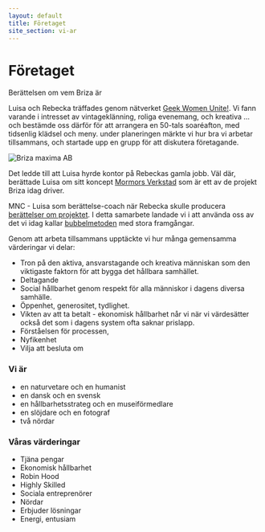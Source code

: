 ```yaml
---
layout: default
title: Företaget
site_section: vi-ar
---
```


# Företaget
Berättelsen om vem Briza är

Luisa och Rebecka träffades genom nätverket [Geek Women Unite!](http://www.facebook.com/groups/198439931360/). Vi fann varande i intresset av vintageklänning, roliga evenemang, och kreativa … och bestämde oss därför för att arrangera en 50-tals soaréafton, med tidsenlig klädsel och meny. under planeringen märkte vi hur bra vi arbetar tillsammans, och startade upp en grupp för att diskutera företagande. 

![Briza maxima AB](/images/fotos/briza-stairs.jpg "Foto: Irika Sandstrom")

Det ledde till att Luisa hyrde kontor på Rebeckas gamla jobb. Väl där, berättade Luisa om sitt koncept [Mormors Verkstad](/vi-goer/mormors-verkstad/) som är ett av de projekt Briza idag driver.

MNC - Luisa som berättelse-coach när Rebecka skulle producera [berättelser om projektet](/vi-har-gjort/mnc-beraettelser/). I detta samarbete landade vi i att använda oss av det vi idag kallar [bubbelmetoden](/vi-erbjuder/metoder/) med stora framgångar.

Genom att arbeta tillsammans upptäckte vi hur många gemensamma värderingar vi delar: 
* Tron på den aktiva, ansvarstagande och kreativa människan som den viktigaste faktorn för att bygga det hållbara samhället.
* Deltagande
* Social hållbarhet genom respekt för alla människor i dagens diversa samhälle.
* Öppenhet, generositet, tydlighet.
* Vikten av att ta betalt - ekonomisk hållbarhet når vi när vi värdesätter också det som i dagens system ofta saknar prislapp. 
* Förståelsen för processen,
* Nyfikenhet
* Vilja att besluta om

### Vi är
* en naturvetare och en humanist
* en dansk och en svensk
* en hållbarhetsstrateg och en museiförmedlare
* en slöjdare och en fotograf
* två nördar 

### Våras värderingar
* Tjäna pengar 
* Ekonomisk hållbarhet 
* Robin Hood
* Highly Skilled
* Sociala entreprenörer 
* Nördar
* Erbjuder lösningar
* Energi, entusiam